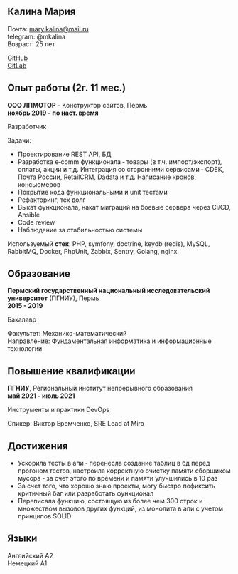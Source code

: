 ## Калина Мария

Почта: mary.kalina@mail.ru\
telegram: @mkalina\
Возраст: 25 лет

[GitHub](https://github.com/kalina-iva)\
[GitLab](https://gitlab.com/kalina-iva)

## Опыт работы (2г. 11 мес.)

**ООО ЛПМОТОР** - Конструктор сайтов, Пермь\
**ноябрь 2019 - по наст. время**

Разработчик

Задачи:
- Проектирование REST API, БД
- Разработка e‑comm функционала ‑ товары (в т.ч. импорт/экспорт), оплаты, акции и т.д. Интеграция со сторонними сервисами ‑ CDEK, Почта России, RetailCRM, Dadata и т.д. Написание кронов, консьюмеров
- Покрытие кода функциональными и unit тестами
- Рефакторинг, тех долг
- Выкат функционала, накат миграций на боевые сервера через Ci/CD, Ansible
- Code review
- Наблюдение за стабильностью системы

Используемый **стек**: PHP, symfony, doctrine, keydb (redis), MySQL, RabbitMQ, Docker, PhpUnit, Zabbix, Sentry, Golang, nginx

## Образование

**Пермский государственный национальный исследовательский университет** (ПГНИУ), Пермь\
**2015 - 2019**

Бакалавр

Факультет: Механико-математический\
Направление: Фундаментальная информатика и информационные технологии

## Повышение квалификации

**ПГНИУ**, Региональный институт непрерывного образования\
**май 2021 - июль 2021**

Инструменты и практики DevOps

Спикер: Виктор Еремченко, SRE Lead at Miro

## Достижения

- Ускорила тесты в апи ‑ перенесла создание таблиц в бд перед прогоном тестов, настроила корректную очистку памяти сборщиком мусора ‑ за счет этого по времени и памяти улучшились в 10 раз
- За счет того, что хорошо знаю проекты, могу быстро пофиксить критичный баг или разработать функционал
- Переписала функцию, состоящую из более чем 300 строк и множеством вызовов других функций, из монолита в апи с учетом принципов SOLID

## Языки

Английский A2\
Немецкий A1
